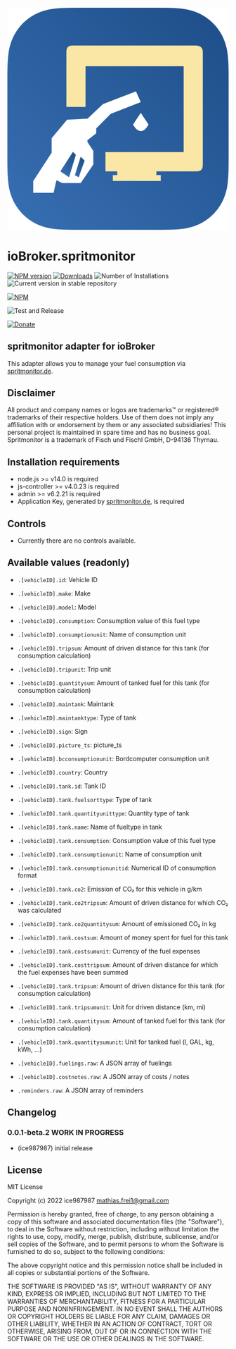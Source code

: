 ![Logo](admin/spritmonitor.svg)

# ioBroker.spritmonitor

[![NPM version](https://img.shields.io/npm/v/iobroker.spritmonitor.svg)](https://www.npmjs.com/package/iobroker.spritmonitor)
[![Downloads](https://img.shields.io/npm/dm/iobroker.spritmonitor.svg)](https://www.npmjs.com/package/iobroker.spritmonitor)
![Number of Installations](https://iobroker.live/badges/spritmonitor-installed.svg)
![Current version in stable repository](https://img.shields.io/badge/stable-not%20published-%23264777)

<!-- ![Current version in stable repository](https://iobroker.live/badges/spritmonitor-stable.svg) -->

[![NPM](https://nodei.co/npm/iobroker.spritmonitor.png?downloads=true)](https://nodei.co/npm/iobroker.spritmonitor/)

![Test and Release](https://github.com/ice987987/ioBroker.spritmonitor/workflows/Test%20and%20Release/badge.svg)

[![Donate](https://img.shields.io/badge/donate-paypal-blue?style=flat)](https://paypal.me/ice987987)

## spritmonitor adapter for ioBroker

This adapter allows you to manage your fuel consumption via [spritmonitor.de](http://www.spritmonitor.de).

## Disclaimer

All product and company names or logos are trademarks™ or registered® trademarks of their respective holders. Use of them does not imply any affiliation with or endorsement by them or any associated subsidiaries! This personal project is maintained in spare time and has no business goal. Spritmonitor is a trademark of Fisch und Fischl GmbH, D-94136 Thyrnau.

## Installation requirements

-   node.js >= v14.0 is required
-   js-controller >= v4.0.23 is required
-   admin >= v6.2.21 is required
-   Application Key, generated by [spritmonitor.de](https://www.spritmonitor.de/en/my_account/change_password.html), is required

## Controls

-   Currently there are no controls available.

## Available values (readonly)

-   `.[vehicleID].id`: Vehicle ID
-   `.[vehicleID].make`: Make
-   `.[vehicleID].model`: Model
-   `.[vehicleID].consumption`: Consumption value of this fuel type
-   `.[vehicleID].consumptionunit`: Name of consumption unit
-   `.[vehicleID].tripsum`: Amount of driven distance for this tank (for consumption calculation)
-   `.[vehicleID].tripunit`: Trip unit
-   `.[vehicleID].quantitysum`: Amount of tanked fuel for this tank (for consumption calculation)
-   `.[vehicleID].maintank`: Maintank
-   `.[vehicleID].maintanktype`: Type of tank
-   `.[vehicleID].sign`: Sign
-   `.[vehicleID].picture_ts`: picture_ts
-   `.[vehicleID].bcconsumptionunit`: Bordcomputer consumption unit
-   `.[vehicleID].country`: Country

-   `.[vehicleID].tank.id`: Tank ID
-   `.[vehicleID].tank.fuelsorttype`: Type of tank
-   `.[vehicleID].tank.quantityunittype`: Quantity type of tank
-   `.[vehicleID].tank.name`: Name of fueltype in tank
-   `.[vehicleID].tank.consumption`: Consumption value of this fuel type
-   `.[vehicleID].tank.consumptionunit`: Name of consumption unit
-   `.[vehicleID].tank.consumptionunitid`: Numerical ID of consumption format
-   `.[vehicleID].tank.co2`: Emission of CO₂ for this vehicle in g/km
-   `.[vehicleID].tank.co2tripsum`: Amount of driven distance for which CO₂ was calculated
-   `.[vehicleID].tank.co2quantitysum`: Amount of emissioned CO₂ in kg
-   `.[vehicleID].tank.costsum`: Amount of money spent for fuel for this tank
-   `.[vehicleID].tank.costsumunit`: Currency of the fuel expenses
-   `.[vehicleID].tank.costtripsum`: Amount of driven distance for which the fuel expenses have been summed
-   `.[vehicleID].tank.tripsum`: Amount of driven distance for this tank (for consumption calculation)
-   `.[vehicleID].tank.tripsumunit`: Unit for driven distance (km, mi)
-   `.[vehicleID].tank.quantitysum`: Amount of tanked fuel for this tank (for consumption calculation)
-   `.[vehicleID].tank.quantitysumunit`: Unit for tanked fuel (l, GAL, kg, kWh, ...)

-   `.[vehicleID].fuelings.raw`: A JSON array of fuelings

-   `.[vehicleID].costnotes.raw`: A JSON array of costs / notes

-   `.reminders.raw`: A JSON array of reminders

## Changelog

<!-- ### **WORK IN PROGRESS** -->

### 0.0.1-beta.2 **WORK IN PROGRESS**

-   (ice987987) initial release

## License

MIT License

Copyright (c) 2022 ice987987 <mathias.frei1@gmail.com>

Permission is hereby granted, free of charge, to any person obtaining a copy
of this software and associated documentation files (the "Software"), to deal
in the Software without restriction, including without limitation the rights
to use, copy, modify, merge, publish, distribute, sublicense, and/or sell
copies of the Software, and to permit persons to whom the Software is
furnished to do so, subject to the following conditions:

The above copyright notice and this permission notice shall be included in all
copies or substantial portions of the Software.

THE SOFTWARE IS PROVIDED "AS IS", WITHOUT WARRANTY OF ANY KIND, EXPRESS OR
IMPLIED, INCLUDING BUT NOT LIMITED TO THE WARRANTIES OF MERCHANTABILITY,
FITNESS FOR A PARTICULAR PURPOSE AND NONINFRINGEMENT. IN NO EVENT SHALL THE
AUTHORS OR COPYRIGHT HOLDERS BE LIABLE FOR ANY CLAIM, DAMAGES OR OTHER
LIABILITY, WHETHER IN AN ACTION OF CONTRACT, TORT OR OTHERWISE, ARISING FROM,
OUT OF OR IN CONNECTION WITH THE SOFTWARE OR THE USE OR OTHER DEALINGS IN THE
SOFTWARE.
